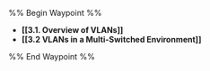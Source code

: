 %% Begin Waypoint %%
- **[[3.1. Overview of VLANs]]**
- **[[3.2 VLANs in a Multi-Switched Environment]]**


%% End Waypoint %%